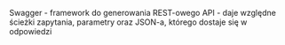 Swagger - framework do generowania REST-owego API - daje względne ścieżki zapytania, parametry oraz JSON-a, którego dostaje się w odpowiedzi